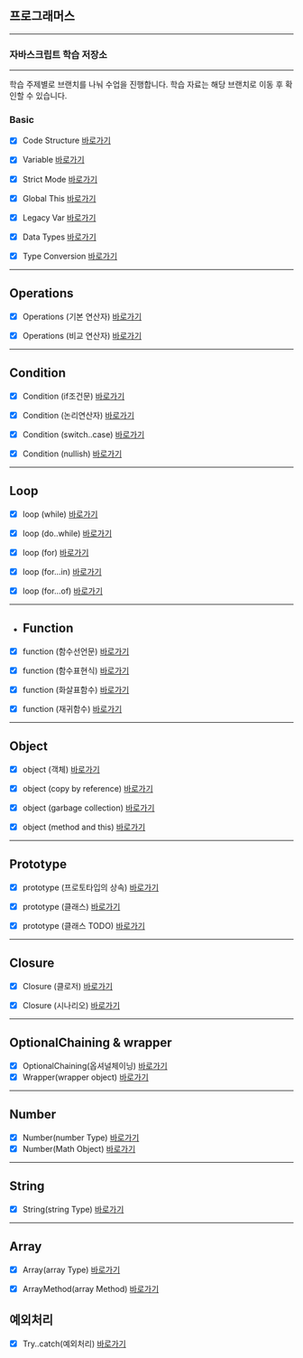 

## 프로그래머스 
---

### 자바스크립트 학습 저장소

---

학습 주제별로 브랜치를 나눠 수업을 진행합니다.
학습 자료는 해당 브랜치로 이동 후 확인할 수 있습니다.




### Basic

- [x] Code Structure [바로가기](https://github.com/simseonbeom/programmers-core-js/blob/01.core-javascript/client/chapter/core/01.codeStructure.js)
- [x] Variable [바로가기](https://github.com/simseonbeom/programmers-core-js/blob/01.core-javascript/client/chapter/core/02.variables.js)
- [x] Strict Mode [바로가기](https://github.com/simseonbeom/programmers-core-js/blob/01.core-javascript/client/chapter/core/03.strictMode.js)
- [x] Global This [바로가기](https://github.com/simseonbeom/programmers-core-js/blob/01.core-javascript/client/chapter/core/04.globalThis.js)
- [x] Legacy Var [바로가기](https://github.com/simseonbeom/programmers-core-js/blob/01.core-javascript/client/chapter/core/05.legacyVar.js)
- [x] Data Types [바로가기](https://github.com/simseonbeom/programmers-core-js/blob/01.core-javascript/client/chapter/core/06.dataType.js)
- [x] Type Conversion [바로가기](https://github.com/simseonbeom/programmers-core-js/blob/01.core-javascript/client/chapter/core/07.typeConversion.js)



---

## Operations
- [x] Operations (기본 연산자) [바로가기](https://github.com/simseonbeom/programmers-core-js/blob/01.core-javascript/client/chapter/core/08-1.operation.js)
- [x] Operations (비교 연산자) [바로가기](https://github.com/simseonbeom/programmers-core-js/blob/01.core-javascript/client/chapter/core/08-2.operation.js)


---
## Condition
- [x] Condition (if조건문) [바로가기](https://github.com/simseonbeom/programmers-core-js/blob/01.core-javascript/client/chapter/core/09-1.conditions.js)
- [x] Condition (논리연산자) [바로가기](https://github.com/simseonbeom/programmers-core-js/blob/01.core-javascript/client/chapter/core/09-2.conditions.js)
- [x] Condition (switch..case) [바로가기](https://github.com/simseonbeom/programmers-core-js/blob/01.core-javascript/client/chapter/core/09-3.conditions.js)
- [x] Condition (nullish) [바로가기](https://github.com/simseonbeom/programmers-core-js/blob/01.core-javascript/client/chapter/core/09-4.conditions.js)


---
## Loop
- [x] loop (while) [바로가기](https://github.com/simseonbeom/programmers-core-js/blob/01.core-javascript/client/chapter/core/10-1.loop.js)
- [x] loop (do..while) [바로가기](https://github.com/simseonbeom/programmers-core-js/blob/01.core-javascript/client/chapter/core/10-2.loop.js)
- [x] loop (for) [바로가기](https://github.com/simseonbeom/programmers-core-js/blob/01.core-javascript/client/chapter/core/10-3.loop.js)
- [x] loop (for...in) [바로가기](https://github.com/simseonbeom/programmers-core-js/blob/01.core-javascript/client/chapter/core/10-4.loop.js)
- [x] loop (for...of) [바로가기](https://github.com/simseonbeom/programmers-core-js/blob/01.core-javascript/client/chapter/core/10-5.loop.js)



---
- ## Function
- [x] function (함수선언문) [바로가기](https://github.com/simseonbeom/programmers-core-js/blob/01.core-javascript/client/chapter/core/11-1.function.js)
- [x] function (함수표현식) [바로가기](https://github.com/simseonbeom/programmers-core-js/blob/01.core-javascript/client/chapter/core/11-2.function.js)
- [x] function (화살표함수) [바로가기](https://github.com/simseonbeom/programmers-core-js/blob/01.core-javascript/client/chapter/core/11-3.function.js)
- [x] function (재귀함수) [바로가기](https://github.com/simseonbeom/programmers-core-js/blob/01.core-javascript/client/chapter/core/11-4.function.js)


---

## Object
- [x] object (객체) [바로가기](https://github.com/simseonbeom/programmers-core-js/blob/01.core-javascript/client/chapter/core/12-1.object.js)
- [x] object (copy by reference) [바로가기](https://github.com/simseonbeom/programmers-core-js/blob/01.core-javascript/client/chapter/core/12-2.object.js)
- [x] object (garbage collection) [바로가기](https://github.com/simseonbeom/programmers-core-js/blob/01.core-javascript/client/chapter/core/12-3.object.js)
- [x] object (method and this) [바로가기](https://github.com/simseonbeom/programmers-core-js/blob/01.core-javascript/client/chapter/core/12-4.object.js)




- ---
## Prototype
- [x] prototype (프로토타입의 상속) [바로가기](https://github.com/simseonbeom/programmers-core-js/blob/01.core-javascript/client/chapter/core/13-1.prototype.js)
- [x] prototype (클래스) [바로가기](https://github.com/simseonbeom/programmers-core-js/blob/01.core-javascript/client/chapter/core/13-2.classes.js)
- [x] prototype (클래스 TODO) [바로가기](https://github.com/simseonbeom/programmers-core-js/blob/01.core-javascript/client/chapter/core/13-3.classes.js)



---
## Closure
- [x] Closure (클로저) [바로가기](https://github.com/simseonbeom/programmers-core-js/blob/01.core-javascript/client/chapter/core/14-1.closure.js)
- [x] Closure (시나리오) [바로가기](https://github.com/simseonbeom/programmers-core-js/blob/01.core-javascript/client/chapter/core/14-2.closure.js)



---
## OptionalChaining & wrapper
- [x] OptionalChaining(옵셔널체이닝) [바로가기](https://github.com/simseonbeom/programmers-core-js/blob/01.core-javascript/client/chapter/core/15.Optional.js)
- [x] Wrapper(wrapper object) [바로가기](https://github.com/simseonbeom/programmers-core-js/blob/01.core-javascript/client/chapter/core/16.wrapper.js)

---
## Number
- [x] Number(number Type) [바로가기](https://github.com/simseonbeom/programmers-core-js/blob/01.core-javascript/client/chapter/core/17-1.number.js)
- [x] Number(Math Object) [바로가기](https://github.com/simseonbeom/programmers-core-js/blob/01.core-javascript/client/chapter/core/17-2.number.js)
---
## String
- [x] String(string Type) [바로가기](https://github.com/simseonbeom/programmers-core-js/blob/01.core-javascript/client/chapter/core/18.string.js)
---
## Array
- [x] Array(array Type) [바로가기](https://github.com/simseonbeom/programmers-core-js/blob/01.core-javascript/client/chapter/core/19.array.js)
- [x] ArrayMethod(array Method) [바로가기](https://github.com/simseonbeom/programmers-core-js/blob/01.core-javascript/client/chapter/core/20.arrayMethod.js)




## 예외처리
- [x] Try..catch(예외처리) [바로가기](https://github.com/simseonbeom/programmers-core-js/blob/01.core-javascript/client/chapter/core/20.tryCatch.js)




















